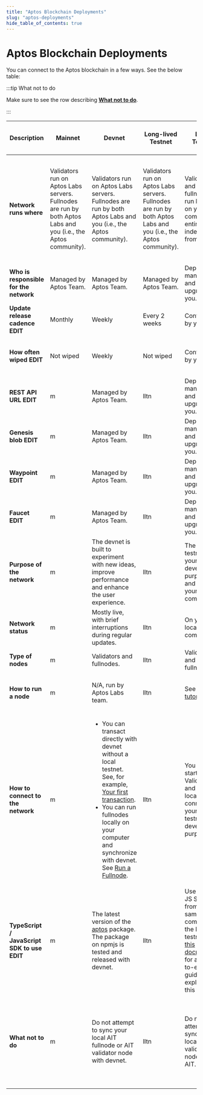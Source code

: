 ```yaml
---
title: "Aptos Blockchain Deployments"
slug: "aptos-deployments"
hide_table_of_contents: true
---
```


# Aptos Blockchain Deployments

You can connect to the Aptos blockchain in a few ways. See the below table:

:::tip What not to do

Make sure to see the row describing [**What not to do**](#what-not-to-do).

:::

|Description | Mainnet | Devnet | Long-lived Testnet | Local Testnet | Aptos Incentivized Testnet (AIT)|
|---|---|---|---|---|---|
|**Network runs where**| Validators run on Aptos Labs servers. Fullnodes are run by both Aptos Labs and you (i.e., the Aptos community). |Validators run on Aptos Labs servers. Fullnodes are run by both Aptos Labs and you (i.e., the Aptos community).|Validators run on Aptos Labs servers. Fullnodes are run by both Aptos Labs and you (i.e., the Aptos community). | Validators and fullnodes run locally on your computer, entirely independent from devnet. | Some Validators run on Aptos servers, others are run by the Aptos community. Fullnodes are run by Aptos Labs and the community.|
|**Who is responsible for the network**| Managed by Aptos Team. |Managed by Aptos Team. | Managed by Aptos Team. |Deployed, managed and upgraded by you.| Managed by Aptos Labs and the community.|
|**Update release cadence EDIT**| Monthly |Weekly |Every 2 weeks |Controlled by you.| Managed by Aptos Labs and the community.|
|**How often wiped EDIT**| Not wiped |Weekly | Not wiped |Controlled by you.| Wiped permanently after AIT progra concludes.|
|**REST API URL EDIT**| m |Managed by Aptos Team. | lltn |Deployed, managed and upgraded by you.| Managed by Aptos Labs and the community.|
|**Genesis blob EDIT**| m |Managed by Aptos Team. | lltn |Deployed, managed and upgraded by you.| Managed by Aptos Labs and the community.|
|**Waypoint EDIT**| m |Managed by Aptos Team. | lltn |Deployed, managed and upgraded by you.| Managed by Aptos Labs and the community.|
|**Faucet EDIT**| m |Managed by Aptos Team. | lltn |Deployed, managed and upgraded by you.| Managed by Aptos Labs and the community.|
|**Purpose of the network**| m |The devnet is built to experiment with new ideas, improve performance and enhance the user experience.|lltn | The local testnet is for your development purposes and runs on your local computer.| For executing the Aptos Incentivized Testnet programs for the community.|
|**Network status**| m |Mostly live, with brief interruptions during regular updates. |lltn | On your local computer. | **Live only during Incentivized Testnet drives**. |
|**Type of nodes** |m |Validators and fullnodes. |lltn | Validators and fullnodes. | Validators and fullnodes.|
|**How to run a node**| m |N/A, run by Aptos Labs team. |lltn | See the [tutorial](local-testnet/using-cli-to-run-a-local-testnet.md). | If you've been invited to an AIT, see [the guide](ait/index.md).|
|**How to connect to the network**|m |<ul><li> You can transact directly with devnet without a local testnet. See, for example, [Your first transaction](../tutorials/first-transaction.md).</li><li> You can run fullnodes locally on your computer and synchronize with devnet. See [Run a Fullnode](/nodes/full-node/public-fullnode).</li></ul>|lltn | You can start a Validator and fullnode locally and connect with your local testnet for development purposes. | You must start both a local AIT validator node locally to connect to the AIT. Optionally, fullnodes can also be run locally and connected to AIT.|
|**TypeScript / JavaScript SDK to use EDIT**|m |The latest version of the [aptos](https://www.npmjs.com/package/aptos) package. The package on npmjs is tested and released with devnet. | lltn |Use the TS / JS SDK built from the same commit as the local testnet. See [this document](../guides/local-testnet-dev-flow) for an end-to-end guide explaining this flow. | N/A, do not develop against AIT. |
|<span id="what-not-to-do">**What not to do**</span>| m |Do not attempt to sync your local AIT fullnode or AIT validator node with devnet. |lltn | Do not attempt to sync your local testnet validator node with AIT. | Make sure you deploy your local AIT fullnode and AIT validator node in the test mode, and follow the instructions in [AIT-3](/nodes/ait/ait-3).|


